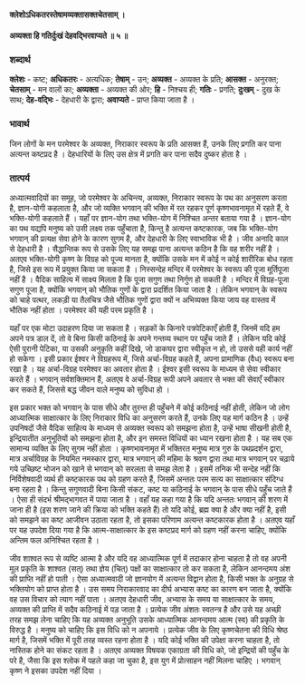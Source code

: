 #### क्लेशोऽधिकतरस्तेषामव्यक्तासक्तचेतसाम् ।
#### अव्यक्ता हि गतिर्दुःखं देहवद्भिरवाप्यते ॥ ५ ॥

### शब्दार्थ

**क्लेशः** - कष्ट; **अधिकतरः** - अत्यधिक; **तेषाम्** - उन; **अव्यक्त** - अव्यक्त के प्रति; **आसक्त** - अनुरक्त; **चेतसाम्** - मन वालों का; **अव्यक्ता** - अव्यक्त की ओर; **हि** - निश्चय ही; **गतिः** - प्रगति; **दुःखम्** - दुख के साथ; **देह-वद्भिः** - देहधारी के द्वारा; **अवाप्यते** - प्राप्त किया जाता है ।

### भावार्थ

जिन लोगों के मन परमेश्वर के अव्यक्त, निराकार स्वरूप के प्रति आसक्त हैं, उनके लिए प्रगति कर पाना अत्यन्त कष्टप्रद है । देहधारियों के लिए उस क्षेत्र में प्रगति कर पाना सदैव दुष्कर होता है ।

### तात्पर्य

अध्यात्मवादियों का समूह, जो परमेश्वर के अचिन्त्य, अव्यक्त, निराकार स्वरूप के पथ का अनुसरण करता है, ज्ञान-योगी कहलाता है, और जो व्यक्ति भगवान् की भक्ति में रत रहकर पूर्ण कृष्णभावनामृत में रहते हैं, वे भक्ति-योगी कहलाते हैं । यहाँ पर ज्ञान-योग तथा भक्ति-योग में निश्चित अन्तर बताया गया है । ज्ञान-योग का पथ यद्यपि मनुष्य को उसी लक्ष्य तक पहुँचाता है, किन्तु है अत्यन्त कष्टकारक, जब कि भक्ति-योग भगवान् की प्रत्यक्ष सेवा होने के कारण सुगम है, और देहधारी के लिए स्वाभाविक भी है । जीव अनादि काल से देहधारी है । सैद्धान्तिक रूप से उसके लिए यह समझ पाना अत्यन्त कठिन है कि वह शरीर नहीं है । अतएव भक्ति-योगी कृष्ण के विग्रह को पूज्य मानता है, क्योंकि उसके मन में कोई न कोई शारीरिक बोध रहता है, जिसे इस रूप में प्रयुक्त किया जा सकता है । निस्सन्देह मन्दिर में परमेश्वर के स्वरूप की पूजा मूर्तिपूजा नहीं है । वैदिक साहित्य में साक्ष्य मिलता है कि पूजा सगुण तथा निर्गुण हो सकती है । मन्दिर में विग्रह-पूजा सगुण पूजा है, क्योंकि भगवान् को भौतिक गुणों के द्वारा प्रदर्शित किया जाता है । लेकिन भगवान् के स्वरूप को चाहे पत्थर, लकड़ी या तैलचित्र जैसे भौतिक गुणों द्वारा क्यों न अभिव्यक्त किया जाय वह वास्तव में भौतिक नहीं होता । परमेश्वर की यही परम प्रकृति है ।

यहाँ पर एक मोटा उदाहरण दिया जा सकता है । सड़कों के किनारे पत्रपेटिकाएँ होती हैं, जिनमें यदि हम अपने पत्र डाल दें, तो वे बिना किसी कठिनाई के अपने गन्तव्य स्थान पर पहुँच जाते हैं । लेकिन यदि कोई ऐसी पुरानी पेटिका, या उसकी अनुकृति कहीं दिखे, जो डाकघर द्वारा स्वीकृत न हो, तो उससे वही कार्य नहीं हो सकेगा । इसी प्रकार ईश्वर ने विग्रहरूप में, जिसे अर्चा-विग्रह कहते हैं, अपना प्रामाणिक (वैध) स्वरूप बना रखा है । यह अर्चा-विग्रह परमेश्वर का अवतार होता है । ईश्वर इसी स्वरूप के माध्यम से सेवा स्वीकार करते हैं । भगवान् सर्वशक्तिमान हैं, अतएव वे अर्चा-विग्रह रूपी अपने अवतार से भक्त की सेवाएँ स्वीकार कर सकते हैं, जिससे बद्ध जीवन वाले मनुष्य को सुविधा हो ।

इस प्रकार भक्त को भगवान् के पास सीधे और तुरन्त ही पहुँचने में कोई कठिनाई नहीं होती, लेकिन जो लोग आध्यात्मिक साक्षात्कार के लिए निराकार विधि का अनुसरण करते हैं, उनके लिए यह मार्ग कठिन है । उन्हें उपनिषदों जैसे वैदिक साहित्य के माध्यम से अव्यक्त स्वरूप को समझना होता है, उन्हें भाषा सीखनी होती है, इन्द्रियातीत अनुभूतियों को समझना होता है, और इन समस्त विधियों का ध्यान रखना होता है । यह सब एक सामान्य व्यक्ति के लिए सुगम नहीं होता । कृष्णभावनामृत में भक्तिरत मनुष्य मात्र गुरु के पथप्रदर्शन द्वारा, मात्र अर्चाविग्रह के नियमित नमस्कार द्वारा, मात्र भगवान् की महिमा के श्रवण द्वारा तथा मात्र भगवान् पर चढ़ाये गये उच्छिष्ट भोजन को खाने से भगवान् को सरलता से समझ लेता है । इसमें तनिक भी सन्देह नहीं कि निर्विशेषवादी व्यर्थ ही कष्टकारक पथ को ग्रहण करते हैं, जिसमें अन्ततः परम सत्य का साक्षात्कार संदिग्ध बना रहता है । किन्तु सगुणवादी बिना किसी संकट, कष्ट या कठिनाई के भगवान् के पास सीधे पहुँच जाते हैं । ऐसा ही संदर्भ श्रीमद्भागवत में पाया जाता है । वहाँ यह कहा गया है कि यदि अन्ततः भगवान् की शरण में जाना ही है (इस शरण जाने की क्रिया को भक्ति कहते हैं) तो यदि कोई, ब्रह्म क्या है और क्या नहीं है, इसी को समझने का कष्ट आजीवन उठाता रहता है, तो इसका परिणाम अत्यन्त कष्टकारक होता है । अतएव यहाँ पर यह उपदेश दिया गया है कि आत्म-साक्षात्कार के इस कष्टप्रद मार्ग को ग्रहण नहीं करना चाहिए, क्योंकि अन्तिम फल अनिश्चित रहता है ।

जीव शाश्वत रूप से व्यष्टि आत्मा है और यदि वह आध्यात्मिक पूर्ण में तदाकार होना चाहता है तो वह अपनी मूल प्रकृति के शाश्वत (सत्) तथा ज्ञेय (चित्) पक्षों का साक्षात्कार तो कर सकता है, लेकिन आनन्दमय अंश की प्राप्ति नहीं हो पाती । ऐसा अध्यात्मवादी जो ज्ञानयोग में अत्यन्त विद्वान होता है, किसी भक्त के अनुग्रह से भक्तियोग को प्राप्त होता है । उस समय निराकारवाद का दीर्घ अभ्यास कष्ट का कारण बन जाता है, क्योंकि वह उस विचार को त्याग नहीं पाता । अतएव देहधारी जीव, अभ्यास के समय या साक्षात्कार के समय, अव्यक्त की प्राप्ति में सदैव कठिनाई में पड़ जाता है । प्रत्येक जीव अंशतः स्वतन्त्र है और उसे यह अच्छी तरह समझ लेना चाहिए कि यह अव्यक्त अनुभूति उसके आध्यात्मिक आनन्दमय आत्म (स्व) की प्रकृति के विरुद्ध है । मनुष्य को चाहिए कि इस विधि को न अपनाये । प्रत्येक जीव के लिए कृष्णचेतना की विधि श्रेष्ठ मार्ग है, जिसमें भक्ति में पूरी तरह व्यस्त रहना होता है । यदि कोई भक्ति की उपेक्षा करना चाहता है, तो नास्तिक होने का संकट रहता है । अतएव अव्यक्त विषयक एकाग्रता की विधि को, जो इन्द्रियों की पहुँच के परे है, जैसा कि इस श्लोक में पहले कहा जा चुका है, इस युग में प्रोत्साहन नहीं मिलना चाहिए । भगवान् कृष्ण ने इसका उपदेश नहीं दिया ।